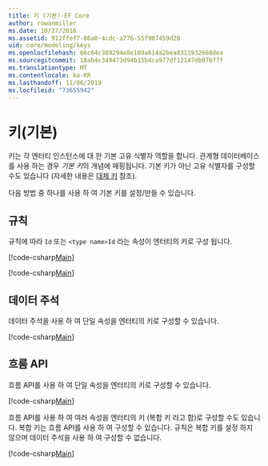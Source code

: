 ```yaml
---
title: 키 (기본)-EF Core
author: rowanmiller
ms.date: 10/27/2016
ms.assetid: 912ffef7-86a0-4cdc-a776-55f907459d20
uid: core/modeling/keys
ms.openlocfilehash: 66c64c389294e8e109a614a2bea8311932660dea
ms.sourcegitcommit: 18ab4c349473d94b15b4ca977df12147db07b77f
ms.translationtype: MT
ms.contentlocale: ko-KR
ms.lasthandoff: 11/06/2019
ms.locfileid: "73655942"
---
```

# <a name="keys-primary"></a>키(기본)

키는 각 엔터티 인스턴스에 대 한 기본 고유 식별자 역할을 합니다. 관계형 데이터베이스를 사용 하는 경우 *기본 키*의 개념에 매핑됩니다. 기본 키가 아닌 고유 식별자를 구성할 수도 있습니다 (자세한 내용은 [대체 키](alternate-keys.md) 참조).

다음 방법 중 하나를 사용 하 여 기본 키를 설정/만들 수 있습니다.

## <a name="conventions"></a>규칙

규칙에 따라 `Id` 또는 `<type name>Id` 라는 속성이 엔터티의 키로 구성 됩니다.

[!code-csharp[Main](../../../samples/core/Modeling/Conventions/KeyId.cs?name=KeyId&highlight=3)]

[!code-csharp[Main](../../../samples/core/Modeling/Conventions/KeyTypeNameId.cs?name=KeyIdhighlight=3)]

## <a name="data-annotations"></a>데이터 주석

데이터 주석을 사용 하 여 단일 속성을 엔터티의 키로 구성할 수 있습니다.

[!code-csharp[Main](../../../samples/core/Modeling/DataAnnotations/KeySingle.cs?highlight=13)]

## <a name="fluent-api"></a>흐름 API

흐름 API를 사용 하 여 단일 속성을 엔터티의 키로 구성할 수 있습니다.

[!code-csharp[Main](../../../samples/core/Modeling/FluentAPI/KeySingle.cs?highlight=11,12)]

흐름 API를 사용 하 여 여러 속성을 엔터티의 키 (복합 키 라고 함)로 구성할 수도 있습니다. 복합 키는 흐름 API를 사용 하 여 구성할 수 있습니다. 규칙은 복합 키를 설정 하지 않으며 데이터 주석을 사용 하 여 구성할 수 없습니다.

[!code-csharp[Main](../../../samples/core/Modeling/FluentAPI/KeyComposite.cs?highlight=11,12)]
